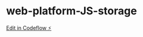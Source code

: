 # web-platform-JS-storage

[Edit in Codeflow ⚡️](https://stackblitz.com/~/github.com/YashasBNB/web-platform-JS-storage)